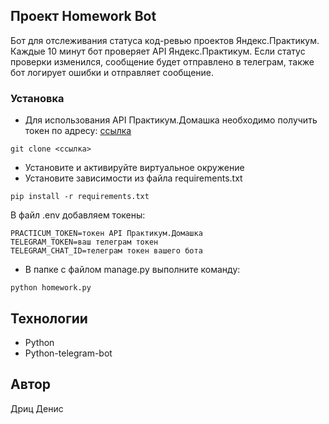 ## Проект Homework Bot
Бот для отслеживания статуса код-ревью проектов Яндекс.Практикум.
Каждые 10 минут бот проверяет API Яндекс.Практикум. Если статус проверки изменился, сообщение будет отправлено в телеграм, также бот логирует ошибки и отправляет сообщение.

### Установка
- Для использования API Практикум.Домашка необходимо получить токен по адресу: [ссылка](https://oauth.yandex.ru/verification_code#access_token=y0_AgAAAAAOfSqaAAYckQAAAADY4xxHceeHbWerTrqNqg4k_plqLNOW8qg&token_type=bearer&expires_in=1719905)
```
git clone <ссылка>
```
- Установите и активируйте виртуальное окружение
- Установите зависимости из файла requirements.txt
```
pip install -r requirements.txt
```
В файл .env добавляем токены:
```
PRACTICUM_TOKEN=токен API Практикум.Домашка
TELEGRAM_TOKEN=ваш телеграм токен
TELEGRAM_CHAT_ID=телеграм токен вашего бота
```
- В папке с файлом manage.py выполните команду:
```
python homework.py
```

## Технологии
- Python
- Python-telegram-bot

## Автор
Дриц Денис
